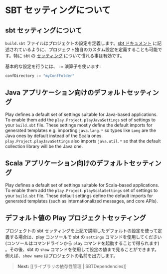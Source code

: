 <!--
# About SBT Settings
-->
# SBT セッティングについて

<!--
## About sbt settings
-->
## sbt セッティングについて

<!--
The `build.sbt` file defines settings for your project. You can also define your own custom settings for your project, as described in the [sbt documentation](http://www.scala-sbt.org).  In particular, it helps to be familiar with the [settings](http://www.scala-sbt.org/release/docs/Getting-Started/More-About-Settings) in sbt.
-->
`build.sbt` ファイルはプロジェクトの設定を定義します。[sbt ドキュメント](http://www.scala-sbt.org) に記述されているように、プロジェクト独自のカスタム設定を定義することも可能です。特に sbt の [セッティング](http://www.scala-sbt.org/release/docs/Getting-Started/More-About-Settings) について慣れる事は有効です。

<!--
To set a basic setting, use the `:=` operator:
-->
基本的な設定を行うには、 `:=` 演算子を使います:

```scala
confDirectory := "myConfFolder"     
```

<!--
## Default settings for Java applications
-->
## Java アプリケーション向けのデフォルトセッティング

Play defines a default set of settings suitable for Java-based applications. To enable them add the `play.Project.playJavaSettings` set of settings to your `build.sbt` file. These settings mostly define the default imports for generated templates e.g. importing `java.lang.*` so types like `Long` are the Java ones by default instead of the Scala ones. `play.Project.playJavaSettings` also imports `java.util.*` so that the default collection library will be the Java one.

<!--
## Default settings for Scala applications
-->
## Scala アプリケーション向けのデフォルトセッティング

Play defines a default set of settings suitable for Scala-based applications. To enable them add the `play.Project.playScalaSettings` set of settings to your `build.sbt` file. These default settings define the default imports for generated templates (such as internationalized messages, and core APIs).

<!--
## Play project settings with their default value
-->
## デフォルト値の Play プロジェクトセッティング

<!--
When you define your sbt project using the default settings explained above, use sbt's `settings` command via the play console for your project (the console is obtained by invoking the `play` command from the command line). You can then further show the value of a setting by using the sbt `show` command e.g. `show name` will output the project's name.
-->
プロジェクトの sbt セッティングを上記で説明したデフォルトの設定を使って定義する場合は、play コンソールで sbt の `settings` コマンドを使用してください (コンソールはコマンドラインから `play` コマンドを起動することで得られます) 。その後、sbt の `show` コマンドを使用して設定の値まで見ることができます。例えば、`show name` はプロジェクトの名前を出力します。

<!--
> **Next:** [[Managing library dependencies | SBTDependencies]]
-->
> **Next:** [[ライブラリの依存性管理 | SBTDependencies]]
